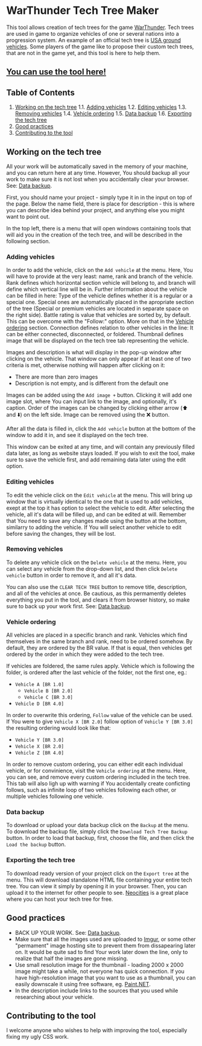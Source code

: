 # WarThunder Tech Tree Maker

This tool allows creation of tech trees for the game [WarThunder](https://warthunder.com/en). Tech trees are used in game to organize vehicles of one or several nations into a progression system. An example of an official tech tree is [USA ground vehicles](https://wiki.warthunder.com/Category:USA_ground_vehicles). Some players of the game like to propose their custom tech trees, that are not in the game yet, and this tool is here to help them.

## [You can use the tool here!]()

## Table of Contents

1. [Working on the tech tree](#working-on-the-tech-tree)
   1.1. [Adding vehicles](#adding-vehicles)
   1.2. [Editing vehicles](#editing-vehicles)
   1.3. [Removing vehicles](#removing-vehicles)
   1.4. [Vehicle ordering](#vehicle-ordering)
   1.5. [Data backup](#data-backup)
   1.6. [Exporting the tech tree](#exporting-the-tech-tree)
2. [Good practices](#good-practices)
3. [Contributing to the tool](#contributing-to-the-tool)

## Working on the tech tree

All your work will be automatically saved in the memory of your machine, and you can return here at any time. However, You should backup all your work to make sure it is not lost when you accidentally clear your browser. See: [Data backup](#data-backup).

First, you should name your project - simply type it in in the input on top of the page. Below the name field, there is place for description - this is where you can describe idea behind your project, and anything else you might want to point out.

In the top left, there is a menu that will open windows containing tools that will aid you in the creation of the tech tree, and will be described in the following section.

### Adding vehicles

In order to add the vehicle, click on the `Add vehicle` at the menu. Here, You will have to provide at the very least: name, rank and branch of the vehicle. Rank defines which horizontal section vehicle will belong to, and branch will define which vertical line will be in. Further information about the vehicle can be filled in here: Type of the vehicle defines whether it is a regular or a special one. Special ones are automatically placed in the apropriate section of the tree (Special or premium vehicles are located in separate space on the right side). Battle rating is value that vehicles are sorted by, by default. This can be overcome with the "Follow:" option. More on that in the [Vehicle ordering](#vehicle-ordering) section. Connection defines relation to other vehicles in the line: It can be either connected, disconnected, or foldered. Thumbnail defines image that will be displayed on the tech tree tab representing the vehicle.

Images and description is what will display in the pop-up window after clicking on the vehicle. That window can only appear if at least one of two criteria is met, otherwise nothing will happen after clicking on it:

- There are more than zero images
- Description is not empty, and is different from the default one

Images can be added using the `Add image +` button. Clicking it will add one image slot, where You can input link to the image, and optionally, it's caption. Order of the images can be changed by clicking either arrow (⬆️ and ⬇️) on the left side. Image can be removed using the ❌ button.

After all the data is filled in, click the `Add vehicle` button at the bottom of the window to add it in, and see it displayed on the tech tree.

This window can be exited at any time, and will contain any previously filled data later, as long as website stays loaded. If you wish to exit the tool, make sure to save the vehicle first, and add remaining data later using the edit option.

### Editing vehicles

To edit the vehicle click on the `Edit vehicle` at the menu. This will bring up window that is virtually identical to the one that is used to add vehicles, exept at the top it has option to select the vehicle to edit. After selecting the vehicle, all it's data will be filled up, and can be edited at will. Remember that You need to save any changes made using the button at the bottom, similarry to adding the vehicle. If You will select another vehicle to edit before saving the changes, they will be lost.

### Removing vehicles

To delete any vehicle click on the `Delete vehicle` at the menu. Here, you can select any vehicle from the drop-down list, and then click `Delete vehicle` button in order to remove it, and all it's data.

You can also use the `CLEAR TECH TREE` button to remove title, description, and all of the vehicles at once. Be cautious, as this permamently deletes everything you put in the tool, and clears it from browser history, so make sure to back up your work first. See: [Data backup](#data-backup).

### Vehicle ordering

All vehicles are placed in a specific branch and rank. Vehicles which find themselves in the same branch and rank, need to be ordered somehow. By default, they are ordered by the BR value. If that is equal, then vehicles get ordered by the order in which they were added to the tech tree.

If vehicles are foldered, the same rules apply. Vehicle which is following the folder, is ordered after the last vehicle of the folder, not the first one, eg.:

- `Vehicle A [BR 1.0]`
  - `Vehicle B [BR 2.0]`
  - `Vehicle C [BR 3.0]`
- `Vehicle D [BR 4.0]`

In order to overwrite this ordering, `Follow` value of the vehicle can be used. If You were to give `Vehicle X [BR 2.0]` follow option of `Vehicle Y [BR 3.0]` the resulting ordering would look like that:

- `Vehicle Y [BR 3.0]`
- `Vehicle X [BR 2.0]`
- `Vehicle Z [BR 4.0]`

In order to remove custom ordering, you can either edit each individual vehicle, or for convinience, visit the `Vehicle ordering` at the menu. Here, you can see, and remove every custom ordering included in the tech tree. This tab will also ligh up with warning if You accidentally create conficting follows, such as infinite loop of two vehicles following each other, or multiple vehicles following one vehicle.

### Data backup

To download or upload your data backup click on the `Backup` at the menu. To download the backup file, simply click the `Download Tech Tree Backup` button. In order to load that backup, first, choose the file, and then click the `Load the backup` button.

### Exporting the tech tree

To download ready version of your project click on the `Export tree` at the menu. This will download standalone HTML file containing your entire tech tree. You can view it simply by opening it in your browser. Then, you can upload it to the internet for other people to see. [Neocities](https://neocities.org/) is a great place where you can host your tech tree for free.

## Good practices

- BACK UP YOUR WORK. See: [Data backup](#data-backup).
- Make sure that all the images used are uploaded to [Imgur](https://imgur.com/), or some other "permament" image hosting site to prevent them from dissapearing later on. It would be quite sad to find Your work later down the line, only to realize that half the images are gone missing.
- Use small resolution image for the thumbnail - loading 2000 x 2000 image might take a while, not everyone has quick connection. If you have high-resolution image that you want to use as a thumbnail, you can easily downscale it using free software, eg. [Paint.NET](https://www.getpaint.net/).
- In the description include links to the sources that you used while researching about your vehicle.

## Contributing to the tool

I welcome anyone who wishes to help with improving the tool, especially fixing my ugly CSS work.
